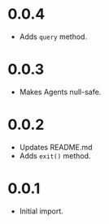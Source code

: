 # 0.0.4

* Adds `query` method.

# 0.0.3

* Makes Agents null-safe.

# 0.0.2

* Updates README.md
* Adds `exit()` method.

# 0.0.1

* Initial import.
